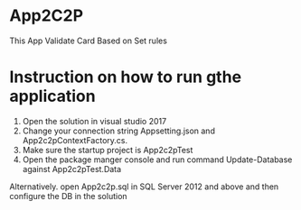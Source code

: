 # App2C2P
This App Validate Card Based on Set rules
# Instruction on how to run gthe application
1. Open  the solution in visual studio 2017
2. Change your connection string Appsetting.json and App2c2pContextFactory.cs.
3. Make sure the startup project is App2c2pTest
4. Open the package manger console and run command Update-Database against App2c2pTest.Data

Alternatively.  open App2c2p.sql in SQL Server 2012 and above and then configure the DB in the solution
